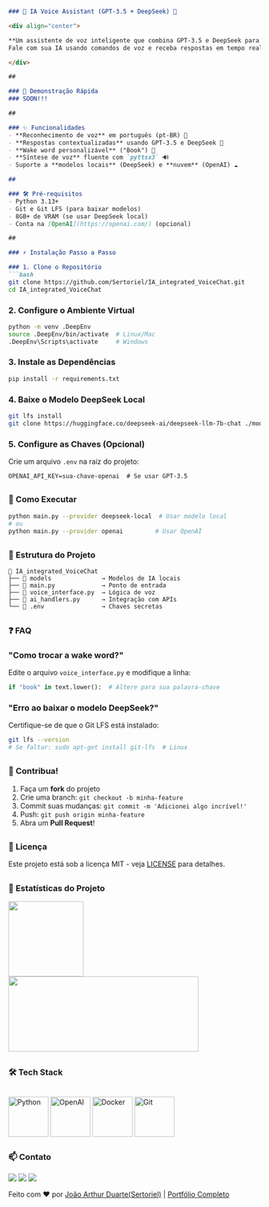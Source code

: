 ```markdown
### 🤖 IA Voice Assistant (GPT-3.5 + DeepSeek) 🎤

<div align="center">

**Um assistente de voz inteligente que combina GPT-3.5 e DeepSeek para interações naturais!**  
Fale com sua IA usando comandos de voz e receba respostas em tempo real. Perfeito para automação doméstica, estudos ou apenas diversão! 🚀

</div>

##

### 🎥 Demonstração Rápida
### SOON!!!

##

### ✨ Funcionalidades
- **Reconhecimento de voz** em português (pt-BR) 🎤
- **Respostas contextualizadas** usando GPT-3.5 e DeepSeek 🤖
- **Wake word personalizável** ("Book") 🔔
- **Síntese de voz** fluente com `pyttsx3` 🔊
- Suporte a **modelos locais** (DeepSeek) e **nuvem** (OpenAI) ☁️

## 

### 🛠️ Pré-requisitos
- Python 3.13+
- Git e Git LFS (para baixar modelos)
- 8GB+ de VRAM (se usar DeepSeek local)
- Conta na [OpenAI](https://openai.com/) (opcional)

##

### ⚡ Instalação Passo a Passo

### 1. Clone o Repositório
```bash
git clone https://github.com/Sertoriel/IA_integrated_VoiceChat.git
cd IA_integrated_VoiceChat
```

### 2. Configure o Ambiente Virtual
```bash
python -m venv .DeepEnv
source .DeepEnv/bin/activate  # Linux/Mac
.DeepEnv\Scripts\activate     # Windows
```

### 3. Instale as Dependências
```bash
pip install -r requirements.txt
```

### 4. Baixe o Modelo DeepSeek Local
```bash
git lfs install
git clone https://huggingface.co/deepseek-ai/deepseek-llm-7b-chat ./models/deepseek-local
```

### 5. Configure as Chaves (Opcional)
Crie um arquivo `.env` na raiz do projeto:
```env
OPENAI_API_KEY=sua-chave-openai  # Se usar GPT-3.5
```

##

### 🚀 Como Executar
```bash
python main.py --provider deepseek-local  # Usar modelo local
# ou
python main.py --provider openai         # Usar OpenAI
```

## 

### 🧩 Estrutura do Projeto
```
📁 IA_integrated_VoiceChat
├── 📁 models              → Modelos de IA locais
├── 📄 main.py             → Ponto de entrada
├── 📄 voice_interface.py  → Lógica de voz
├── 📄 ai_handlers.py      → Integração com APIs
└── 📄 .env                → Chaves secretas
```

##

### ❓ FAQ
### "Como trocar a wake word?"
Edite o arquivo `voice_interface.py` e modifique a linha:
```python
if "book" in text.lower():  # Altere para sua palavra-chave
```

### "Erro ao baixar o modelo DeepSeek?"
Certifique-se de que o Git LFS está instalado:
```bash
git lfs --version
# Se faltar: sudo apt-get install git-lfs  # Linux
```

## 

### 🤝 Contribua!
1. Faça um **fork** do projeto
2. Crie uma branch: `git checkout -b minha-feature`
3. Commit suas mudanças: `git commit -m 'Adicionei algo incrível!'`
4. Push: `git push origin minha-feature`
5. Abra um **Pull Request**!

##

### 📜 Licença
Este projeto está sob a licença MIT - veja [LICENSE](LICENSE) para detalhes.

##

### 🌟 Estatísticas do Projeto
<div>
    <img height="150em" src="https://github-readme-stats.vercel.app/api?username=Sertoriel&show_icons=true&theme=tokyonight"/>
    <img height="150em" width="380" src="https://github-readme-stats-eight-theta.vercel.app/api/top-langs/?username=Sertoriel&layout=compact&langs_count=8&theme=tokyonight"/>  
</div>

##

### 🛠️ Tech Stack
<div style="display: inline_block"><br>
  <img align="center" alt="Python" width="80" src="https://cdn.jsdelivr.net/gh/devicons/devicon/icons/python/python-original.svg">
  <img align="center" alt="OpenAI" width="80" src="https://img.icons8.com/color/96/openai.png">
  <img align="center" alt="Docker" width="80" src="https://cdn.jsdelivr.net/gh/devicons/devicon/icons/docker/docker-original.svg">
  <img align="center" alt="Git" width="80" src="https://cdn.jsdelivr.net/gh/devicons/devicon/icons/git/git-original.svg">
</div>

##

### 📫 Contato
<div> 
  <a href="https://www.linkedin.com/in/joão-arthur-duarte-b7a8a7200" target="_blank"><img src="https://img.shields.io/badge/-LinkedIn-%230077B5?style=for-the-badge&logo=linkedin&logoColor=white" target="_blank"></a> 
  <a href = "mailto:jotaduarfar@gmail.com"><img src="https://img.shields.io/badge/-Gmail-%23333?style=for-the-badge&logo=gmail&logoColor=white" target="_blank"></a>
  <a href="https://discord.gg/mxEKesx9MH" target="_blank"><img src="https://img.shields.io/badge/Discord-7289DA?style=for-the-badge&logo=discord&logoColor=white" target="_blank"></a> 
</div>

Feito com ❤️ por [João Arthur Duarte(Sertoriel)](https://github.com/Sertoriel) | [Portfólio Completo](https://github.com/Sertoriel)
```